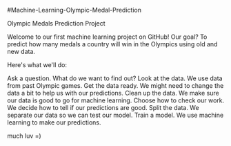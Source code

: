 #Machine-Learning-Olympic-Medal-Prediction

Olympic Medals Prediction Project

Welcome to our first machine learning project on GitHub! Our goal? To predict how many medals a country will win in the Olympics using old and new data.

Here's what we'll do:

Ask a question. What do we want to find out?
Look at the data. We use data from past Olympic games.
Get the data ready. We might need to change the data a bit to help us with our predictions.
Clean up the data. We make sure our data is good to go for machine learning.
Choose how to check our work. We decide how to tell if our predictions are good.
Split the data. We separate our data so we can test our model.
Train a model. We use machine learning to make our predictions.

much luv =)
